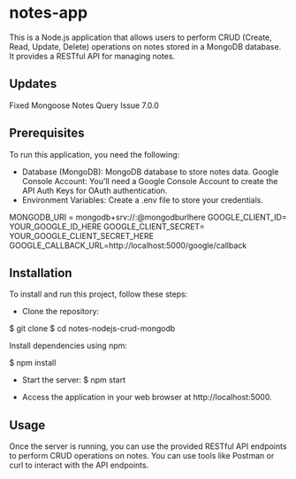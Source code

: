 # notes-app
This is a Node.js application that allows users to perform CRUD (Create, Read, Update, Delete) operations on notes stored in a MongoDB database. It provides a RESTful API for managing notes.

## Updates
 Fixed Mongoose Notes Query Issue 7.0.0

## Prerequisites
To run this application, you need the following:

* Database (MongoDB): MongoDB database to store notes data.
  Google Console Account: You'll need a Google Console Account to create the API Auth Keys for OAuth authentication.
* Environment Variables: Create a .env file to store your credentials. 

MONGODB_URI = mongodb+srv://<username>:<password>@mongodburlhere
GOOGLE_CLIENT_ID= YOUR_GOOGLE_ID_HERE
GOOGLE_CLIENT_SECRET= YOUR_GOOGLE_CLIENT_SECRET_HERE
GOOGLE_CALLBACK_URL=http://localhost:5000/google/callback

## Installation
  To install and run this project, follow these steps:

* Clone the repository:

$ git clone <repository-url>
$ cd notes-nodejs-crud-mongodb

Install dependencies using npm:

$ npm install
* Start the server:
$ npm start

* Access the application in your web browser at http://localhost:5000.

## Usage
Once the server is running, you can use the provided RESTful API endpoints to perform CRUD operations on notes. You can use tools like Postman or curl to interact with the API endpoints.


